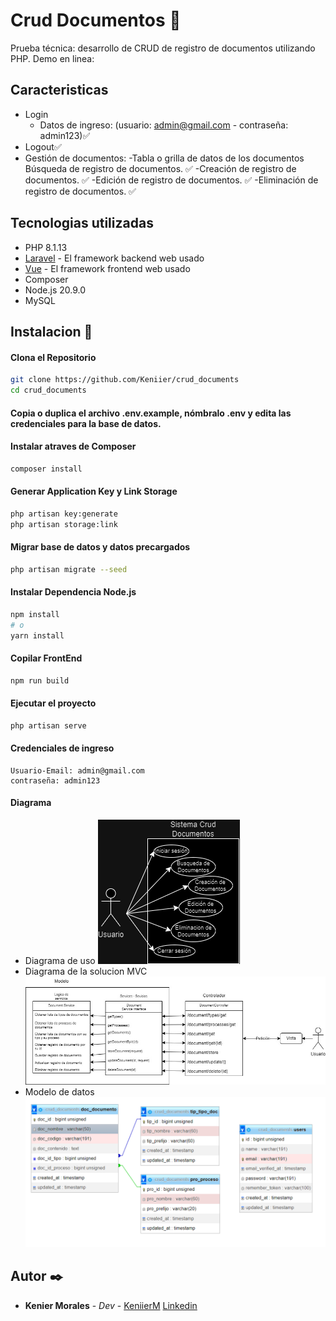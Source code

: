 # Crud Documentos 🚀

Prueba técnica: desarrollo de CRUD de registro de documentos utilizando PHP.
Demo en linea: 

## Caracteristicas

- Login 
    - Datos de ingreso: (usuario: admin@gmail.com - contraseña: admin123)✅
- Logout✅
- Gestión de documentos:
    -Tabla o grilla de datos de los documentos Búsqueda de registro de documentos. ✅
    -Creación de registro de documentos. ✅
    -Edición de registro de documentos. ✅
    -Eliminación de registro de documentos. ✅

## Tecnologias utilizadas

* PHP 8.1.13
* [Laravel](https://laravel.com/docs/10.x) - El framework backend web usado
* [Vue](https://vuejs.org/guide/introduction.html) - El framework frontend web usado
* Composer
* Node.js 20.9.0
* MySQL

## Instalacion 🔧

#### Clona el Repositorio
```bash
git clone https://github.com/Keniier/crud_documents
cd crud_documents
```
#### Copia o duplica el archivo .env.example, nómbralo .env y edita las credenciales para la base de datos.

#### Instalar atraves de Composer
```bash
composer install
```

#### Generar Application Key y Link Storage
```bash
php artisan key:generate
php artisan storage:link
```

#### Migrar base de datos y datos precargados
```bash
php artisan migrate --seed
```

#### Instalar Dependencia Node.js
```bash
npm install
# o
yarn install
```

#### Copilar FrontEnd
```bash
npm run build
```

#### Ejecutar el proyecto
```bash
php artisan serve
```

#### Credenciales de ingreso
```
Usuario-Email: admin@gmail.com
contraseña: admin123
```

#### Diagrama
- Diagrama de uso
![Diagrama de Uso](/public/img/Uso.png)
- Diagrama de la solucion MVC
![Diagrama de MVC](/public/img/MVC.jpg)
- Modelo de datos
![Diagrama de MVC](/public/img/DB.png)

## Autor ✒️

* **Kenier Morales** - *Dev* - [KeniierM](https://github.com/Keniier) [Linkedin](https://www.linkedin.com/in/keniierm/)
